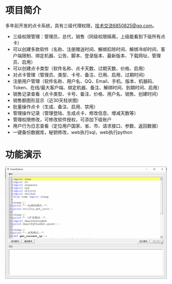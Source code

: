 # 项目简介
多年前开发的点卡系统，具有三级代理权限，技术交流6850825@qq.com。

* 三级权限管理：管理员，总代，销售（同级权限隔离，上级能看到下级所有点卡）
* 可以创建多款软件（名称、注册赠送时间、解绑扣除时间、解绑冷却时间、客户端限制、绑定机器、公告、脚本、登录版本、最新版本、下载网址、管理员、启用）
* 可以创建点卡类型（软件名称、点卡天数、过期天数、价格、启用）
* 对点卡管理（管理员、类型、卡号、备注、已用、启用、过期时间）
* 注册用户管理（软件名称、用户名、QQ、Email、手机、版本、机器码、Token、在线/最大客户端、绑定机器、备注、解绑时间、到期时间、启用）
* 销售记录查看（点卡类型、卡号、备注、价格、用户名、销售、创建时间）
* 销售额图形显示（近30天柱状图）
* 批量操作点卡（生成、备注、启用、禁用）
* 管理操作记录（管理登陆、生成点卡、修改信息、增减天数等）
* 管理权限修改，可修改软件授权，可添加下级账户
* 用户行为日志查看（定位用户国家、省、市、请求接口、参数、返回数据）
* 一键备份数据库，秘钥修改，web执行sql，web执行python

# 功能演示
![image](https://github.com/hcaihao/SmartPython/blob/main/demo.gif)
